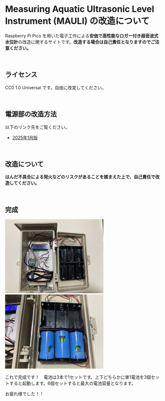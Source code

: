 # Measuring Aquatic Ultrasonic Level Instrument (MAULI) の改造について
Raspberry Pi Pico を用いた電子工作による**安価で高性能なロガー付き超音波式水位計**の改造に関するサイトです。**改造する場合は自己責任となりますのでご注意ください。**

<br>

## ライセンス
CC0 1.0 Universal です。自由に改変してください。

<br>

## 電源部の改造方法
以下のリンク先をご覧ください。

- [2025年1月版](https://github.com/maki-makirou/Measuring_Aquatic_Ultrasonic_Level_Instrument_Mod/blob/main/MAULI_202501/MAULI_202501.md)

<br>

## 改造について
**はんだ不具合による発火などのリスクがあることを踏まえた上で、自己責任で改造してください。**

<br>

## 完成

<img src="https://github.com/maki-makirou/Measuring_Aquatic_Ultrasonic_Level_Instrument_Mod/blob/main/img/IMG_6520.JPG" width="320px">　　<img src="https://github.com/maki-makirou/Measuring_Aquatic_Ultrasonic_Level_Instrument_Mod/blob/main/img/IMG_6526.JPG" width="320px">

これで完成です！　電池は3本で1セットです。上下どちらかに単1電池を3個セットすると起動します。6個セットすると最大の電池容量となります。

お疲れ様でした！！

<br>

